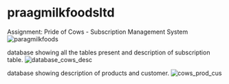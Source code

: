 # praagmilkfoodsltd
 Assignment: Pride of Cows - Subscription Management System
 ![paragmilkfoods](https://github.com/user-attachments/assets/09972462-f6bb-4352-9885-075394530409)

database showing all the tables present and description of subscription table.
![database_cows_desc](https://github.com/user-attachments/assets/8b5517d7-599f-44e2-a55c-3cc9efb654cc)

database showing description of products and customer.
![cows_prod_cus](https://github.com/user-attachments/assets/38fda3ec-de34-4609-8007-b4e4df4f761b)



